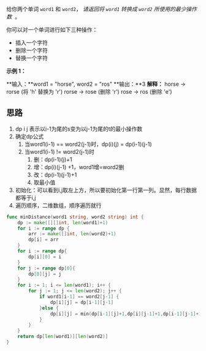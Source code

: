 给你两个单词 `word1` 和 `word2`， _请返回将 `word1` 转换成 `word2` 所使用的最少操作数_  。

你可以对一个单词进行如下三种操作：

- 插入一个字符
- 删除一个字符
- 替换一个字符

**示例 1：**

**输入：**word1 = "horse", word2 = "ros"
**输出：**3
**解释：**
horse -> rorse (将 'h' 替换为 'r')
rorse -> rose (删除 'r')
rose -> ros (删除 'e')

## 思路
1. dp i j 表示以i-1为尾的s变为以j-1为尾的t的最小操作数
2. 确定dp公式
	1. 当word1(i-1) == word2(j-1)时，dp(i)(j) = dp(i-1)(j-1)
	2. 当word1(i-1) != word2(j-1)时
		1. 删：dp(i-1)(j)+1
		2. 增：dp(i)(j-1) +1，word1增=word2删
		3. 改：dp(i-1)(j-1)+1
		4. 取最小值
3. 初始化：可以看到i,j取左上方，所以要初始化第一行第一列。显然，每行数据都等于i,j
4. 遍历顺序，二维数组，顺序遍历就行

```go
func minDistance(word1 string, word2 string) int {
	dp := make([][]int, len(word1)+1)
	for i := range dp {
		arr := make([]int, len(word2)+1)
		dp[i] = arr
	}
	for i := range dp{
		dp[i][0] = i
	}
	for j := range dp[0]{
		dp[0][j] = j
	}
	for i := 1; i <= len(word1); i++ {
		for j := 1; j <= len(word2); j++ {
			if word1[i-1] == word2[j-1] {
				dp[i][j] = dp[i-1][j-1]
			}else {
				dp[i][j] = min(dp[i-1][j]+1,dp[i][j-1]+1,dp[i-1][j-1]+1)
			}
		}
	}
	return dp[len(word1)][len(word2)]
}
```